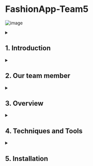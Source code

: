 # FashionApp-Team5 

![image](https://github.com/thanhtheox/FashionShop/assets/101191565/f97008cd-db3d-44cd-92da-0088d9ff2668)
<details>
  <summary><h2>1. Introduction</h2></summary>
  
  Fashion Applications is a project being implemented by Team 5 of the University of Information Technology Class 16. This application was built to connect a fashion store with customers who buy clothes and accessories online.
  
</details>

<details>
  <summary><h2>2. Our team member</h2></summary>
  
  | No. | MSSV | Full Name | Position |
|-------|-------|-------|-------|
| 1 | 21521008 | Mai Đình Khôi | BE Leader |
| 2 | 21522059 | Lê Thị Thu Hiền | BE |
| 3 | 21521571 | Trương Nguyễn Phước Trí | FE Leader |
| 4 | 21521456 | Hồ Thị Thanh Thảo | FE + Design UI + Data |
  
</details>
<details>
  <summary><h2>3. Overview</h2></summary>

#### a. **Real-world problem**
In reality, all customers of a single brand cannot shop at store. Perhaps they are too busy, or due to the distance, even that brand does not have an official store.

#### b. **Purpose**
* Solve reality problems.
* Help brand access to more customers.
* Help busy customers save time buying fashion items.
* Assist in managing transactions between the store and customers accurately and in detail.
</details>
<details>
 <summary><h2>4. Techniques and Tools</h2></summary>
  
#### a. **Design UI**
* Figma
#### b. **Design Database**
* Lucidchart
#### c. **Front-End**  
* React Native
* Redux
#### d. **Back-End**
* NodeJS
* MongoDB
* Cloudinary
#### e. **CI/CD**
* Azure DevOps
* Microsoft Excel
</details>
<details>
 <summary><h2>5. Installation</h2></summary>

1. Clone repository:

```
git clone https://github.com/thanhtheox/FashionShop.git
```

2. Move to FashionShop or FashionShopAdmin:

```
cd FashionShop
//or
cd FashionShopAdmin
```

3. Install package:

```
npm install
```
```
npm install yarn
```
4. Change API in constants/api.js by your IP (API will be in this URL of FashionShop Backend https://github.com/KhoiMaiDinh/Fashion_backend)

## Directory structure

-   **src**: Thư mục chứa mã nguồn chính của ứng dụng.
    -   **apis**: Chứa các cài đặt APIs.
    -   **assets**: Chứa các tài nguyên như hình ảnh, biểu tượng, vv.
    -   **components**: Chứa các thành phần React Native có thể sử dụng lại trong ứng dụng.
    -   **constants**: Chứa các thành phần dùng chung trong hệ thống.
    -   **context**: Chứa file cấu trúc Provider.
    -   **hooks**: Chứa các hooks liên quan đến chức năng đăng nhập, đăng ký.
    -   **redux**: Chứa reducers xử lý.
    -   **routes**: Cấu hình định tuyến và điều hướng trong ứng dụng.
    -   **screens**: Chứa các màn hình chính của ứng dụng.
    -   **utils**: Các base API của ứng dụng.
-   **App.js**: Tệp tin gốc của ứng dụng.

## Hướng dẫn

1. Khởi động dự án bằng ứng dụng Expo trên điện thoại:

```
npm start
```

sau đó quét Qr để chạy. 
hoặc Khởi động ứng dụng trên Android Emulator hoặc điện thoại Android:

```
yarn run android
```



3. Để có thể đăng nhập vào ứng dụng cần sử dụng Backend tại: (https://github.com/KhoiMaiDinh/Fashion_backend)

 
  
</details>
